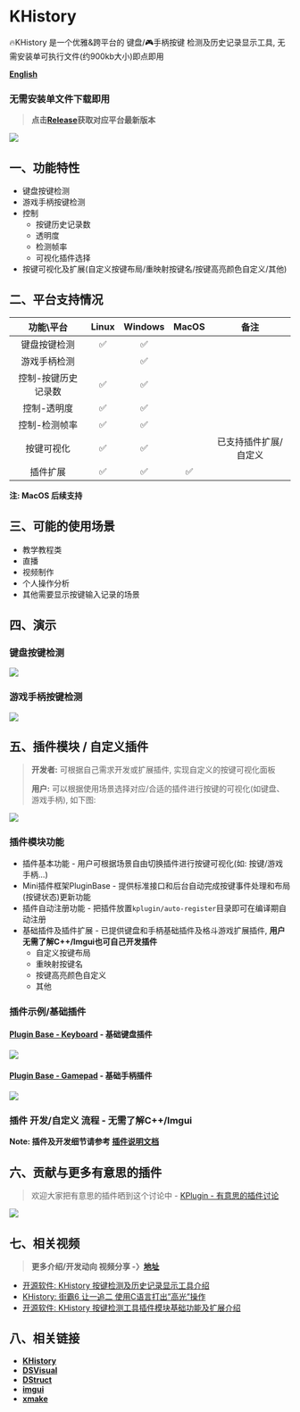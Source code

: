 # KHistory
🔥KHistory 是一个优雅&跨平台的 键盘/🎮手柄按键 检测及历史记录显示工具, 无需安装单可执行文件(约900kb大小)即点即用

[**English**](README.md)


### 无需安装单文件下载即用

> **点击[Release](https://github.com/Sunrisepeak/KHistory/releases)获取对应平台最新版本**


![](docs/imgs/khistory.demo.png)


## 一、功能特性

- 键盘按键检测
- 游戏手柄按键检测
- 控制
  - 按键历史记录数
  - 透明度
  - 检测帧率
  - 可视化插件选择
- 按键可视化及扩展(自定义按键布局/重映射按键名/按键高亮颜色自定义/其他)



## 二、平台支持情况

|      功能\平台      |  Linux   | Windows  | MacOS |  备注  |
| :-----------------: | :------: | :------: | :---: | :----: |
|    键盘按键检测     | &#x2705; | &#x2705; |       |        |
|    游戏手柄检测     |          | &#x2705; |       |        |
| 控制-按键历史记录数 | &#x2705; | &#x2705; |       |        |
|     控制-透明度     | &#x2705; | &#x2705; |       |        |
|    控制-检测帧率    | &#x2705; | &#x2705; |       |        |
|     按键可视化      | &#x2705; | &#x2705; |       | 已支持插件扩展/自定义  |
|     插件扩展        | &#x2705; | &#x2705; | &#x2705; |        |

**注: MacOS 后续支持**

## 三、可能的使用场景

- 教学教程类
- 直播
- 视频制作
- 个人操作分析
- 其他需要显示按键输入记录的场景

## 四、演示

### 键盘按键检测
![](docs/imgs/khistory-keyboard.demo.gif)

### 游戏手柄按键检测
![](docs/imgs/khistory-gamepad.demo.gif)

## 五、插件模块 / 自定义插件
> **开发者:** 可根据自己需求开发或扩展插件, 实现自定义的按键可视化面板
>
> **用户:** 可以根据使用场景选择对应/合适的插件进行按键的可视化(如键盘、游戏手柄), 如下图:
>

![](docs/imgs/plugin-control.png)

### 插件模块功能
- 插件基本功能 - 用户可根据场景自由切换插件进行按键可视化(如: 按键/游戏手柄...)
- Mini插件框架PluginBase -  提供标准接口和后台自动完成按键事件处理和布局(按键状态)更新功能
- 插件自动注册功能 - 把插件放置`kplugin/auto-register`目录即可在编译期自动注册
- 基础插件及插件扩展 - 已提供键盘和手柄基础插件及格斗游戏扩展插件, **用户无需了解C++/Imgui也可自己开发插件**
  - 自定义按键布局
  - 重映射按键名
  - 按键高亮颜色自定义
  - 其他

### 插件示例/基础插件

#### [Plugin Base - Keyboard](Keyboard.kplugin.hpp) - 基础键盘插件
![](docs/imgs/Keyboard.kplugin.png)

#### [Plugin Base - Gamepad](kplugin/Gamepad.kplugin.hpp) - 基础手柄插件
![](docs/imgs/Gamepad.kplugin.png)


### 插件 开发/自定义 流程 - 无需了解C++/Imgui

**Note: 插件及开发细节请参考 [插件说明文档](kplugin)**


## 六、贡献与更多有意思的插件

> 欢迎大家把有意思的插件晒到这个讨论中 - [KPlugin - 有意思的插件讨论](https://github.com/Sunrisepeak/KHistory/discussions/9)

![](docs/imgs/kplugin.set.png)


## 七、相关视频

> **更多介绍/开发动向 视频分享 -〉[地址](https://space.bilibili.com/65858958/channel/seriesdetail?sid=3473247)**

- [开源软件: KHistory 按键检测及历史记录显示工具介绍](https://www.bilibili.com/video/BV1Xx4y1o7cp)
- [KHistory: 街霸6 让一追二 使用C语言打出”高光”操作](https://www.bilibili.com/video/BV1W14y1X7vD)
- [开源软件: KHistory 按键检测工具插件模块基础功能及扩展介绍](https://www.bilibili.com/video/BV1Uk4y1g7aU)


## 八、相关链接

- [**KHistory**](https://github.com/Sunrisepeak/KHistory)
- [**DSVisual**](https://github.com/Sunrisepeak/DSVisual)
- [**DStruct**](https://github.com/Sunrisepeak/DStruct)
- [**imgui**](https://github.com/ocornut/imgui)
- [**xmake**](https://github.com/xmake-io/xmake)
